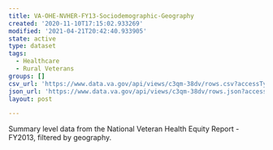 ```yaml
---
title: VA-OHE-NVHER-FY13-Sociodemographic-Geography
created: '2020-11-10T17:15:02.933269'
modified: '2021-04-21T20:42:40.933905'
state: active
type: dataset
tags:
  - Healthcare
  - Rural Veterans
groups: []
csv_url: 'https://www.data.va.gov/api/views/c3qm-38dv/rows.csv?accessType=DOWNLOAD'
json_url: 'https://www.data.va.gov/api/views/c3qm-38dv/rows.json?accessType=DOWNLOAD'
layout: post

---
```

Summary level data from the National Veteran Health Equity Report - FY2013, filtered by geography.
